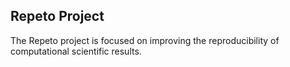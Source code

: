 ## Repeto Project

The Repeto project is focused on improving the reproducibility of computational scientific results.

